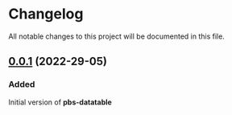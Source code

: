 # Changelog

All notable changes to this project will be documented in this file.

## [0.0.1](https://github.com/pablobascunana/datatable/compare/) (2022-29-05)

### Added
Initial version of **pbs-datatable**